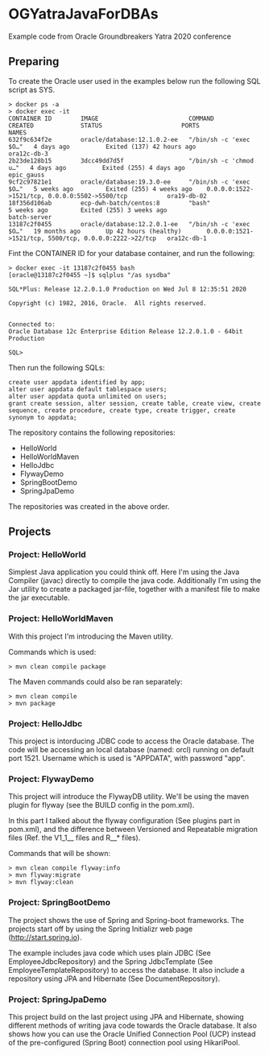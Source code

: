 # OGYatraJavaForDBAs
Example code from Oracle Groundbreakers Yatra 2020 conference

## Preparing
To create the Oracle user used in the examples below run the following SQL script as SYS.
```
> docker ps -a
> docker exec -it 
CONTAINER ID        IMAGE                         COMMAND                  CREATED             STATUS                      PORTS                                                    NAMES
632f9c634f2e        oracle/database:12.1.0.2-ee   "/bin/sh -c 'exec $O…"   4 days ago          Exited (137) 42 hours ago                                                            ora12c-db-3
2b23de128b15        3dcc49dd7d5f                  "/bin/sh -c 'chmod u…"   4 days ago          Exited (255) 4 days ago                                                              epic_gauss
9cf2c97821e1        oracle/database:19.3.0-ee     "/bin/sh -c 'exec $O…"   5 weeks ago         Exited (255) 4 weeks ago    0.0.0.0:1522->1521/tcp, 0.0.0.0:5502->5500/tcp           ora19-db-02
18f356d106ab        ecp-dwh-batch/centos:8        "bash"                   5 weeks ago         Exited (255) 3 weeks ago                                                             batch-server
13187c2f0455        oracle/database:12.2.0.1-ee   "/bin/sh -c 'exec $O…"   19 months ago       Up 42 hours (healthy)       0.0.0.0:1521->1521/tcp, 5500/tcp, 0.0.0.0:2222->22/tcp   ora12c-db-1
```
Fint the CONTAINER ID for your database container, and run the following:
```
> docker exec -it 13187c2f0455 bash
[oracle@13187c2f0455 ~]$ sqlplus "/as sysdba"

SQL*Plus: Release 12.2.0.1.0 Production on Wed Jul 8 12:35:51 2020

Copyright (c) 1982, 2016, Oracle.  All rights reserved.


Connected to:
Oracle Database 12c Enterprise Edition Release 12.2.0.1.0 - 64bit Production

SQL> 
```
Then run the following SQLs:
```
create user appdata identified by app;
alter user appdata default tablespace users;
alter user appdata quota unlimited on users;
grant create session, alter session, create table, create view, create sequence, create procedure, create type, create trigger, create synonym to appdata;

```
The repository contains the following repositories:
- HelloWorld
- HelloWorldMaven
- HelloJdbc
- FlywayDemo
- SpringBootDemo
- SpringJpaDemo

The repositories was created in the above order.

## Projects
### Project: HelloWorld

Simplest Java application you could think off. 
Here I'm using the Java Compiler (javac) directly to compile the java code.
Additionally I'm using the Jar utility to create a packaged jar-file, together with a manifest file to make the jar executable.

### Project: HelloWorldMaven

With this project I'm introducing the Maven utility.

Commands which is used:
```
> mvn clean compile package
```
The Maven commands could also be ran separately:
```
> mvn clean compile
> mvn package
```

### Project: HelloJdbc
This project is intorducing JDBC code to access the Oracle database.
The code will be accessing an local database (named: orcl) running on default port 1521.
Username which is used is "APPDATA", with password "app".

### Project: FlywayDemo
This project will introduce the FlywayDB utility. We'll be using the maven plugin for flyway (see the BUILD config in the pom.xml).

In this part I talked about the flyway configuration (See plugins part in pom.xml), and the difference between Versioned and Repeatable migration files (Ref. the V1_1__ files and R__* files).

Commands that will be shown:

```
> mvn clean compile flyway:info
> mvn flyway:migrate
> mvn flyway:clean
```

### Project: SpringBootDemo
The project shows the use of Spring and Spring-boot frameworks.
The projects start off by using the Spring Initializr web page (http://start.spring.io).

The example includes java code which uses plain JDBC (See EmployeeJdbcRepository) and the Spring JdbcTemplate (See EmployeeTemplateRepository) to access the database. It also include a repository using JPA and Hibernate (See DocumentRepository).

### Project: SpringJpaDemo
This project build on the last project using JPA and Hibernate, showing different methods of writing java code towards the Oracle database. It also shows how you can use the Oracle Unified Connection Pool (UCP) instead of the pre-configured (Spring Boot) connection pool using HikariPool.